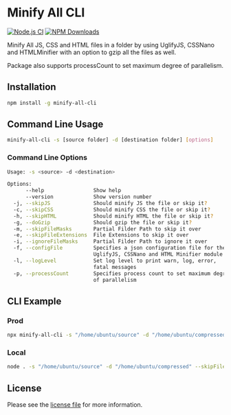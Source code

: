 # Minify All CLI

[![Node.js CI](https://github.com/jadiagaurang/minify-all-cli/actions/workflows/npm-publish.yml/badge.svg)](https://github.com/jadiagaurang/minify-all-cli/actions/workflows/npm-publish.yml)
[![NPM Downloads](https://img.shields.io/npm/dw/minify-all-cli)](https://www.npmjs.com/package/minify-all-cli)

Minify All JS, CSS and HTML files in a folder by using UglifyJS, CSSNano and HTMLMinifier with an option to gzip all the files as well.

Package also supports processCount to set maximum degree of parallelism.

## Installation

```bash
npm install -g minify-all-cli
```

## Command Line Usage

```bash
minify-all-cli -s [source folder] -d [destination folder] [options]
```

### Command Line Options

```bash
Usage: -s <source> -d <destination>

Options:
      --help                Show help                                     [boolean]
      --version             Show version number                           [boolean]
  -j, --skipJS              Should minify JS the file or skip it?         [boolean]
  -c, --skipCSS             Should minify CSS the file or skip it?        [boolean]
  -h, --skipHTML            Should minify HTML the file or skip it?       [boolean]
  -g, --doGzip              Should gzip the file or skip it?              [boolean]
  -m, --skipFileMasks       Partial Filder Path to skip it over            [string]
  -e, --skipFileExtensions  File Extensions to skip it over                 [array]
  -i, --ignoreFileMasks     Partial Filder Path to ignore it over          [string]
  -f, --configFile          Specifies a json configuration file for the 
                            UglifyJS, CSSNano and HTML Minifier module     [string]
  -l, --logLevel            Set log level to print warn, log, error, 
                            fatal messages                                 [string]
  -p, --processCount        Specifies process count to set maximum degree 
                            of parallelism                                 [number]
```

## CLI Example

### Prod

```bash
npx minify-all-cli -s "/home/ubuntu/source" -d "/home/ubuntu/compressed" --skipFileExtensions=.mp3 --skipFileExtensions=.mp4 --logLevel=warn
```

### Local

```bash
node . -s "/home/ubuntu/source" -d "/home/ubuntu/compressed" --skipFileExtensions=.mp3 --skipFileExtensions=.mp4 --logLevel=info
```

## License

Please see the [license file](https://github.com/jadiagaurang/minify-all-cli/blob/main/LICENSE) for more information.
